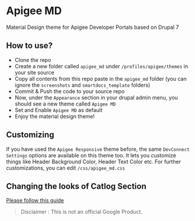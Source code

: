 # Apigee MD
Material Design theme for Apigee Developer Portals based on Drupal 7

## How to use? 
* Clone the repo
* Create a new folder called `apigee_md` under `/profiles/apigee/themes` in your site source 
* Copy all contents from this repo paste in the `apigee_md` folder (you can ignore the `screenshots` and `smartdocs_template` folders)
* Commit & Push the code to your source repo
* Now, under the `Appearance` section in your drupal admin menu, you should see a new theme called `Apigee MD`
* Set and Enable `Apigee MD` as default
* Enjoy the material design theme!

## Customizing
If you have used the `Apigee Responsive` theme before, the same `DevConnect Settings` options are available on this theme too. It lets you customize things like Header Background Color, Header Text Color etc. For further customizations, you can edit
`/css/apigee_md.css`

## Changing the looks of Catlog Section
[Please follow this guide](https://community.apigee.com/articles/43848/apigee-developer-portal-drupal-how-to-improve-user-1.html)

> Disclaimer : This is not an official Google Product.
